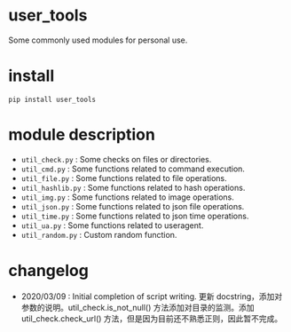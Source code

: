 # user_tools

Some commonly used modules for personal use.

# install

`pip install user_tools`

# module description

- `util_check.py` : Some checks on files or directories.
- `util_cmd.py` : Some functions related to command execution.
- `util_file.py` : Some functions related to file operations.
- `util_hashlib.py` : Some functions related to hash operations.
- `util_img.py` : Some functions related to image operations.
- `util_json.py` : Some functions related to json file operations.
- `util_time.py` : Some functions related to json time operations.
- `util_ua.py` : Some functions related to useragent.
- `util_random.py` : Custom random function.

# changelog

- 2020/03/09 : Initial completion of script writing.
更新 docstring，添加对参数的说明。util_check.is_not_null() 方法添加对目录的监测。添加 util_check.check_url() 方法，但是因为目前还不熟悉正则，因此暂不完成。